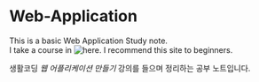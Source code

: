 # Web-Application
This is a basic Web Application Study note.  
I take a course in ![here](https://opentutorials.org/course/1688). I recommend this site to beginners.  

생활코딩 *웹 어플리케이션 만들기* 강의를 들으며 정리하는 공부 노트입니다.  
